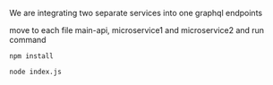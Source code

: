  We are integrating two separate services into one graphql endpoints

move to each file main-api, microservice1 and microservice2 and run command 

```
npm install
```

```
node index.js
```


